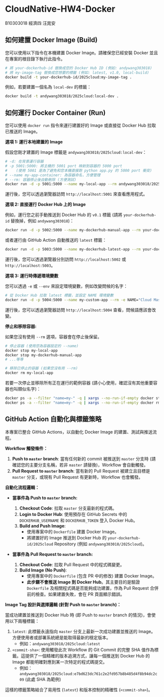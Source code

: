# CloudNative-HW4-Docker
B10303018 經濟四 汪晁安

## 如何建置 Docker Image (Build)

您可以使用以下指令在本機建置 Docker Image。請確保您已經安裝 Docker 並且在專案的根目錄下執行此指令。

```bash
# 將 your-dockerhub-id 替換成您的 Docker Hub ID (例如: andywang303018)
# 將 my-image-tag 替換成您想要的標籤 (例如: latest, v1.0, local-build)
docker build -t your-dockerhub-id/2025cloud:my-image-tag .
```
例如，若要建置一個名為 `local-dev` 的標籤：
```bash
docker build -t andywang303018/2025cloud:local-dev .
```

## 如何運行 Docker Container (Run)

您可以使用 `docker run` 指令來運行建置好的 Image 或直接從 Docker Hub 拉取已推送的 Image。

**選項 1: 運行本地建置的 Image**

假設您剛才建置的 Image 標籤是 `andywang303018/2025cloud:local-dev`：
```bash
# -d: 在背景運行容器
# -p 5001:5000: 將主機的 5001 port 映射到容器的 5000 port
#    (使用 5001 是為了避免和您本機直接跑 python app.py 的 5000 port 衝突)
# --name my-app-container: 為容器命名，方便管理
# --rm: 容器停止後自動刪除 (方便測試)
docker run -d -p 5001:5000 --name my-local-app --rm andywang303018/2025cloud:local-dev
```
運行後，您可以透過瀏覽器訪問 `http://localhost:5001` 來查看應用程式。

**選項 2: 直接運行 Docker Hub 上的 Image**

例如，運行您之前手動推送到 Docker Hub 的 `v0.1` 標籤 (請將 `your-dockerhub-id` 替換掉，例如 `andywang303018`)：
```bash
docker run -d -p 5002:5000 --name my-dockerhub-manual-app --rm your-dockerhub-id/2025cloud:v0.1
```
或者運行由 GitHub Action 自動推送的 `latest` 標籤：
```bash
docker run -d -p 5003:5000 --name my-dockerhub-latest-app --rm your-dockerhub-id/2025cloud:latest
```
運行後，您可以透過瀏覽器分別訪問 `http://localhost:5002` 或 `http://localhost:5003`。

**選項 3: 運行時傳遞環境變數**

您可以透過 `-e` 或 `--env` 來設定環境變數，例如改變問候的名字：
```bash
# 從 Docker Hub 拉取 latest 標籤，並設定 NAME 環境變數
docker run -d -p 5004:5000 --name my-custom-app --rm -e NAME="Cloud Master" your-dockerhub-id/2025cloud:latest
```
運行後，您可以透過瀏覽器訪問 `http://localhost:5004` 查看，問候語應該會改變。

**停止和移除容器:**

如果您沒有使用 `--rm` 選項，容器會在停止後保留。
```bash
# 停止容器 (使用您為容器設定的 --name)
docker stop my-local-app
docker stop my-dockerhub-manual-app
# ...等等

# 移除已停止的容器 (如果您沒有用 --rm)
docker rm my-local-app
```
若要一次停止並移除所有正在運行的範例容器 (請小心使用，確認沒有其他重要容器也叫類似名字)：
```bash
docker ps -a --filter "name=my-" -q | xargs --no-run-if-empty docker stop
docker ps -a --filter "name=my-" -q | xargs --no-run-if-empty docker rm
```

## GitHub Action 自動化與標籤策略

本專案已整合 GitHub Actions，以自動化 Docker Image 的建置、測試與推送流程。

**Workflow 觸發條件：**

1.  **Push to `master` branch**: 當有任何新的 commit 被推送到 `master` 分支時 (請確認您的主要分支名稱，若非 `master` 請替換)，Workflow 會自動觸發。
2.  **Pull Request to `master` branch**: 當有新的 Pull Request 被建立且目標是 `master` 分支，或現有 Pull Request 有更新時，Workflow 也會觸發。

**自動化流程邏輯：**

* **當事件為 Push to `master` branch:**
    1.  **Checkout Code**: 拉取 `master` 分支最新的程式碼。
    2.  **Login to Docker Hub**: 使用預存在 GitHub Secrets 中的 `DOCKERHUB_USERNAME` 和 `DOCKERHUB_TOKEN` 登入 Docker Hub。
    3.  **Build and Push Image**:
        * 使用專案中的 `Dockerfile` 建置 Docker Image。
        * 將建置好的 Image 推送到 Docker Hub 的 `your-dockerhub-id/2025cloud` Repository (例如 `andywang303018/2025cloud`)。

* **當事件為 Pull Request to `master` branch:**
    1.  **Checkout Code**: 拉取 Pull Request 中的程式碼變更。
    2.  **Build Image (No Push)**:
        * 使用專案中的 `Dockerfile` (包含 PR 中的修改) 建置 Docker Image。
        * **此步驟不會推送 Image 到 Docker Hub**。其主要目的是驗證 `Dockerfile` 及相關程式碼是否能夠成功建置，作為 Pull Request 合併前的檢查。如果建置失敗，會在 PR 頁面顯示錯誤。

**Image Tag 設計與選擇邏輯 (針對 Push to `master` branch)：**

當成功建置並推送到 Docker Hub 時 (即 Push to `master` branch 的情況)，會使用以下兩種標籤：

1.  `latest`: 此標籤永遠指向 `master` 分支上最新一次成功建置並推送的 Image。方便使用者或部署系統總是能取得最新的穩定版本。
    * 例如：`andywang303018/2025cloud:latest`
2.  `<commit-sha>`: 使用觸發此次 Workflow 的 Git Commit 的完整 SHA 值作為標籤。這提供了一個精確的版本追溯方式，讓每一個推送到 Docker Hub 的 Image 都能明確對應到某一次特定的程式碼提交。
    * 例如：`andywang303018/2025cloud:e7bd623dc761c2e2fd957b8b485d4f8b94dc2c09` (此處 SHA 為範例)

這樣的標籤策略結合了易用性 (`latest`) 和版本控制的精確性 (`<commit-sha>`)。
